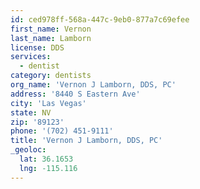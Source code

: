 ```yaml
---
id: ced978ff-568a-447c-9eb0-877a7c69efee
first_name: Vernon
last_name: Lamborn
license: DDS
services:
  - dentist
category: dentists
org_name: 'Vernon J Lamborn, DDS, PC'
address: '8440 S Eastern Ave'
city: 'Las Vegas'
state: NV
zip: '89123'
phone: '(702) 451-9111'
title: 'Vernon J Lamborn, DDS, PC'
_geoloc:
  lat: 36.1653
  lng: -115.116
---
```

